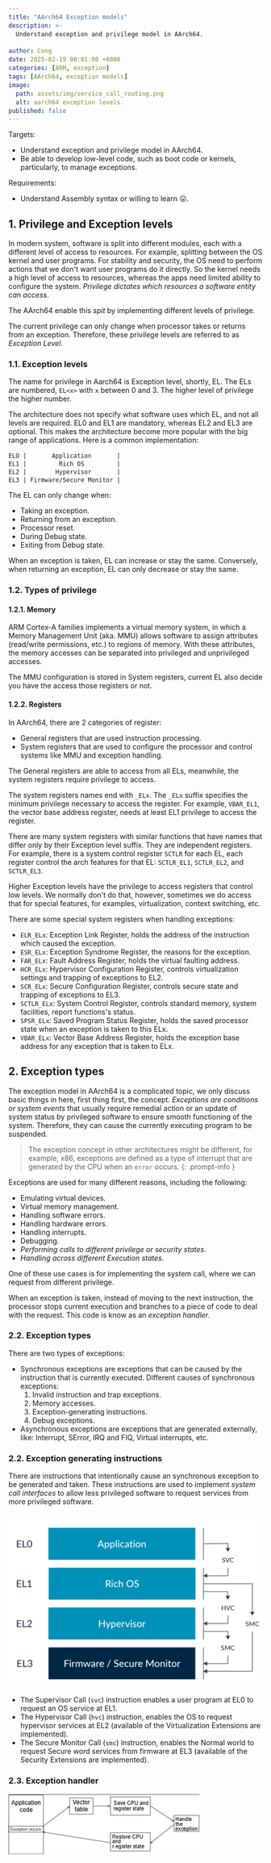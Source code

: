 ```yaml
---
title: "AArch64 Exception models"
description: >-
  Understand exception and privilege model in AArch64.

author: Cong
date: 2025-02-19 00:01:00 +0800
categories: [ARM, exception]
tags: [AArch64, exception models]
image:
  path: assets/img/service_call_routing.png
  alt: aarch64 exception levels.
published: false
---
```


Targets:

- Understand exception and privilege model in AArch64.
- Be able to develop low-level code, such as boot code or kernels, particularly, to manage exceptions.

Requirements:

- Understand Assembly syntax or willing to learn 😛.

## 1. Privilege and Exception levels

In modern system, software is split into different modules, each with a different level of access to resources. For example, splitting between the OS kernel and user programs. For stability and security, the OS need to perform actions that we don't want user programs do it directly. So the kernel needs a high level of access to resources, whereas the apps need limited ability to configure the system. *Privilege dictates which resources a software entity can access*.

The AArch64 enable this *spit* by implementing different levels of privilege.

The current privilege can only change when processor takes or returns from an exception. Therefore, these privilege levels are referred to as *Exception Level*.

### 1.1. Exception levels

The name for privilege in Aarch64 is Exception level, shortly, EL. The ELs are numbered, `EL<x>` with `x` between 0 and 3. The higher level of privilege the higher number.

The architecture does not specify what software uses which EL, and not all levels are required. EL0 and EL1 are mandatory, whereas EL2 and EL3 are optional. This makes the architecture become more popular with the big range of applications. Here is a common implementation:

```text
ELO |       Application       |
EL1 |         Rich OS         |
EL2 |        Hypervisor       |
EL3 | Firmware/Secure Monitor |
```

The EL can only change when:

- Taking an exception.
- Returning from an exception.
- Processor reset.
- During Debug state.
- Exiting from Debug state.

When an exception is taken, EL can increase or stay the same. Conversely, when returning an exception, EL can only decrease or stay the same.

### 1.2. Types of privilege

#### 1.2.1. Memory

ARM Cortex-A families implements a virtual memory system, in which a Memory Management Unit (aka. MMU) allows software to assign attributes (read/write permissions, etc.) to regions of memory. With these attributes, the memory accesses can be separated into privileged and unprivileged accesses.

The MMU configuration is stored in System registers, current EL also decide you have the  access those registers or not.

#### 1.2.2. Registers

In AArch64, there are 2 categories of register:

- General registers that are used instruction processing.
- System registers that are used to configure the processor and control systems like MMU and exception handling.

The General registers are able to access from all ELs, meanwhile, the system registers require privilege to access.

The system registers names end with `_ELx`. The `_ELx` suffix specifies the minimum privilege necessary to access the register. For example, `VBAR_EL1`, the vector base address register, needs at least EL1 privilege to access the register.

There are many system registers with similar functions that have names that differ only by their Exception level suffix. They are independent registers. For example, there is a system control register `SCTLR` for each EL, each register control the arch features for that EL: `SCTLR_EL1`, `SCTLR_EL2`, and `SCTLR_EL3`.

Higher Exception levels have the privilege to access registers that control low levels. We normally don't do that, however, sometimes we do access that for special features, for examples, virtualization, context switching, etc.

There are some special system registers when handling exceptions:

- `ELR_ELx`: Exception Link Register, holds the address of the instruction which caused the exception.
- `ESR_ELx`: Exception Syndrome Register, the reasons for the exception.
- `FAR_ELx`: Fault Address Register, holds the virtual faulting address.
- `HCR_ELx`: Hypervisor Configuration Register, controls virtualization settings and trapping of exceptions to EL2.
- `SCR_ELx`: Secure Configuration Register, controls secure state and trapping of exceptions to EL3.
- `SCTLR_ELx`: System Control Register, controls standard memory, system facilities, report functions's status.
- `SPSR_ELx`: Saved Program Status Register, holds the saved processor state when an exception is taken to this ELx.
- `VBAR_ELx`: Vector Base Address Register, holds the exception base address for any exception that is taken to ELx.

## 2. Exception types

The exception model in AArch64 is a complicated topic, we only discuss basic things in here, first thing first, the concept. *Exceptions are conditions or system events* that usually require remedial action or an update of system status by privileged software to ensure smooth functioning of the system. Therefore, they can cause the currently executing program to be suspended.

> The exception concept in other architectures might be different, for example, x86, exceptions are defined as a type of interrupt that are generated by the CPU when an `error` occurs.
{: .prompt-info }

Exceptions are used for many different reasons, including the following:

- Emulating virtual devices.
- Virtual memory management.
- Handling software errors.
- Handling hardware errors.
- Handling interrupts.
- Debugging.
- *Performing calls to different privilege or security states*.
- *Handling across different Execution states*.

One of these use cases is for implementing the system call, where we can request from different privilege.

When an exception is taken, instead of moving to the next instruction, the processor stops current execution and branches to a piece of code to deal with the request. This code is know as an *exception handler*.

### 2.2. Exception types

There are two types of exceptions:

- Synchronous exceptions are exceptions that can be caused by the instruction that is currently executed. Different causes of synchronous exceptions:
  1. Invalid instruction and trap exceptions.
  2. Memory accesses.
  3. Exception-generating instructions.
  4. Debug exceptions.
- Asynchronous exceptions are exceptions that are generated externally, like: Interrupt, SError, IRQ and FIQ, Virtual interrupts, etc.

### 2.2. Exception generating instructions

There are instructions that intentionally cause an synchronous exception to be generated and taken. These instructions are used to implement *system call interfaces* to allow less privileged software to request services from more privileged software.

![Service call routing](assets/img/service_call_routing.png)

- The Supervisor Call (`svc`) instruction enables a user program at EL0 to request an OS service at EL1.
- The Hypervisor Call (`hvc`) instruction, enables the OS to request hypervisor services at EL2 (available of the Virtualization Extensions are implemented).
- The Secure Monitor Call (`smc`) instruction, enables the Normal world to request Secure word services from firmware at EL3 (available of the Security Extensions are implemented).

### 2.3. Exception handler

![Exception handler](assets/img/exception_handler.png)
